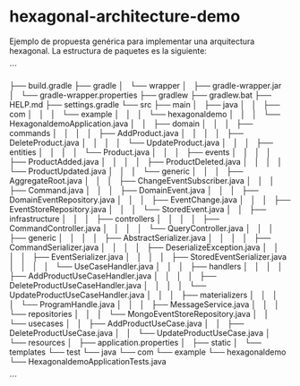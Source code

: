 # hexagonal-architecture-demo

Ejemplo de propuesta genérica para implementar una arquitectura hexagonal. La estructura de paquetes es la siguiente:

´´´

├── build.gradle
├── gradle
│   └── wrapper
│       ├── gradle-wrapper.jar
│       └── gradle-wrapper.properties
├── gradlew
├── gradlew.bat
├── HELP.md
├── settings.gradle
└── src
    ├── main
    │   ├── java
    │   │   ├── com
    │   │   │   └── example
    │   │   │       └── hexagonaldemo
    │   │   │           └── HexagonaldemoApplication.java
    │   │   ├── domain
    │   │   │   ├── commands
    │   │   │   │   ├── AddProduct.java
    │   │   │   │   ├── DeleteProduct.java
    │   │   │   │   └── UpdateProduct.java
    │   │   │   ├── entities
    │   │   │   │   └── Product.java
    │   │   │   ├── events
    │   │   │   │   ├── ProductAdded.java
    │   │   │   │   ├── ProductDeleted.java
    │   │   │   │   └── ProductUpdated.java
    │   │   │   └── generic
    │   │   │       ├── AggregateRoot.java
    │   │   │       ├── ChangeEventSubscriber.java
    │   │   │       ├── Command.java
    │   │   │       ├── DomainEvent.java
    │   │   │       ├── DomainEventRepository.java
    │   │   │       ├── EventChange.java
    │   │   │       ├── EventStoreRepository.java
    │   │   │       └── StoredEvent.java
    │   │   ├── infrastructure
    │   │   │   ├── controllers
    │   │   │   │   ├── CommandController.java
    │   │   │   │   └── QueryController.java
    │   │   │   ├── generic
    │   │   │   │   ├── AbstractSerializer.java
    │   │   │   │   ├── CommandSerializer.java
    │   │   │   │   ├── DeserializeException.java
    │   │   │   │   ├── EventSerializer.java
    │   │   │   │   ├── StoredEventSerializer.java
    │   │   │   │   └── UseCaseHandler.java
    │   │   │   ├── handlers
    │   │   │   │   ├── AddProductUseCaseHandler.java
    │   │   │   │   ├── DeleteProductUseCaseHandler.java
    │   │   │   │   └── UpdateProductUseCaseHandler.java
    │   │   │   ├── materializers
    │   │   │   │   └── ProgramHandle.java
    │   │   │   ├── MessageService.java
    │   │   │   └── repositories
    │   │   │       └── MongoEventStoreRepository.java
    │   │   └── usecases
    │   │       ├── AddProductUseCase.java
    │   │       ├── DeleteProductUseCase.java
    │   │       └── UpdateProductUseCase.java
    │   └── resources
    │       ├── application.properties
    │       ├── static
    │       └── templates
    └── test
        └── java
            └── com
                └── example
                    └── hexagonaldemo
                        └── HexagonaldemoApplicationTests.java
                        
´´´
